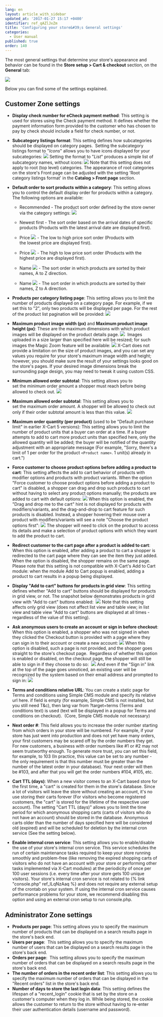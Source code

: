 ```yaml
---
lang: en
layout: article_with_sidebar
updated_at: '2017-01-27 15:17 +0400'
identifier: ref_qAZlJxZm
title: 'Configuring your store&#39;s General settings'
categories:
  - User manual
published: true
order: 140
---
```


The most general settings that determine your store's appearance and behavior can be found in the **Store setup > Cart & checkout** section, on the **General** tab:

![]({{site.baseurl}}/attachments/7505478/8716538.png)

Below you can find some of the settings explained.

## Customer Zone settings

*   **Display check number for eCheck payment method**: This setting is used for stores using the Check payment method. It defines whether the payment information form provided to the customer who has chosen to pay by check should include a field for check number, or not.

*   **Subcategory listings format**: This setting defines how subcategories should be displayed on category pages. 
    Setting the subcategory listings format to "_Icons_" allows you to have icons displayed for your subcategories:
    ![]({{site.baseurl}}/attachments/7505478/7602697.png)
    Setting the format to "_List_" produces a simple list of subcategory names, without icons:
    ![]({{site.baseurl}}/attachments/7505478/7602698.png)
    Note that this setting does not apply to root (top level) categories. The appearance of root categories on the store's Front page can be adjusted with the setting 'Root category listings format' in the **Catalog > Front page** section.

*   **Default order to sort products within a category**: This setting allows you to control the default display order for products within a category. 
    The following options are available:

    *   Recommended - The product sort order defined by the store owner via the category settings:
        ![]({{site.baseurl}}/attachments/7505478/8716548.png)

    *   Newest first - The sort order based on the arrival dates of specific products (Products with the latest arrival date are displayed first).
 
    *   Price ![]({{site.baseurl}}/attachments/7505478/7602702.png) - The low to high price sort order (Products with the lowest price are displayed first).
     
    *   Price ![]({{site.baseurl}}/attachments/7505478/7602700.png) - The high to low price sort order (Products with the highest price are displayed first).

    *   Name ![]({{site.baseurl}}/attachments/7505478/7602702.png) - The sort order in which products are sorted by their names, A to Z direction.
    
    *   Name ![]({{site.baseurl}}/attachments/7505478/7602700.png) - The sort order in which products are sorted by their names, Z to A direction.

*   **Products per category listing page**: This setting allows you to limit the number of products displayed on a category page. For example, if we set this to "2", only two products will be displayed per page. For the rest of the product list pagination will be provided:
    ![]({{site.baseurl}}/attachments/7505478/7602705.png)
*   **Maximum product image width (px)** and **Maximum product image height (px)**: These are the maximum dimensions with which product images will be displayed on the product details page.
    ![]({{site.baseurl}}/attachments/7505478/7602706.png)
     Images uploaded in a size larger than specified here will be resized; for such images the Magic Zoom feature will be available:
    ![]({{site.baseurl}}/attachments/7505478/7602707.png)
    X-Cart does not provide a limitation on the size of product images, and you can set any values you require for your store's maximum image width and height; however, you should make sure the result of your settings looks good on the store's pages. If your desired image dimensions break the surrounding page design, you may need to tweak it using custom CSS.

*   **Minimum allowed order subtotal**: This setting allows you to set the minimum order amount a shopper must reach before being allowed to check out.
    ![]({{site.baseurl}}/attachments/7505478/7602713.png)

*   **Maximum allowed order subtotal**: This setting allows you to set the maximum order amount. A shopper will be allowed to check out only if their order subtotal amount is less than this value.
    ![]({{site.baseurl}}/attachments/7505478/7602714.png)
    
*   **Maximum order quantity (per product)** (used to be "Default purchase limit" in earlier X-Cart 5 versions): This setting allows you to limit the number of product units that a buyer can order at a time. If a buyer attempts to add to cart more product units than specified here, only the allowed quantity will be added; the buyer will be notified of the quantity adjustment with an appropriate message (For example, "Sorry, there's a limit of 1 per order for the product `<Product name>`. 1 unit(s) already in cart.")

*   **Force customer to choose product options before adding a product to cart**: This setting affects the add to cart behavior of products with modifier options and products with product variants. When the option "Force customer to choose product options before adding a product to cart" is disabled, a shopper can drag and drop such products to cart without having to select any product options manually; the products are added to cart with default options:
    ![]({{site.baseurl}}/attachments/7505478/7602715.png)
    When this option is enabled, the "Drag and drop me to the cart" hint is not displayed for products with modifiers/variants, and the drag-and-drop to cart feature for such products is disabled. Instead, a shopper hovering their mouse over a product with modifiers/variants will see a note "Choose the product options first":
    ![]({{site.baseurl}}/attachments/7505478/7602716.png)
    The shopper will need to click on the product to access its details and make a selection of product options with which they want to add the product to cart.

*   **Redirect customer to the cart page after a product is added to cart**: When this option is enabled, after adding a product to cart a shopper is redirected to the cart page where they can see the item they just added. When the option is disabled, the shopper remains on the same page. Please note that this setting is not compatible with X-Cart's Add to Cart module: when the module Add to Cart popup is enabled, adding a product to cart results in a popup being displayed.

*   **Display "Add to cart" buttons for products in grid view**: This setting defines whether "Add to cart" buttons should be displayed for products in grid view, or not. The snapshot below demonstrates products in grid view with "Add to cart" buttons enabled: 
    ![]({{site.baseurl}}/attachments/7505478/7602709.png)
    Note that this setting affects only grid view (does not affect list view and table view; in list view and table view "Add to cart" buttons are displayed at all times - regardless of the value of this setting).

*   **Ask anonymous users to create an account or sign in before checkout**: When this option is enabled, a shopper who was not signed in when they clicked the Checkout button is provided with a page where they can sign in to their account or create a new account:
    ![]({{site.baseurl}}/attachments/7505478/7602723.png)
    When this option is disabled, such a page is not provided, and the shopper goes straight to the store's checkout page. 
    Regardless of whether this option is enabled or disabled, on the checkout page, the shopper will still be able to sign in if they choose to do so: 
    ![]({{site.baseurl}}/attachments/7505478/7602724.png)
    And even if the "Sign in" link at the top of the page goes unnoticed, an existing user will be recognized by the system based on their email address and prompted to sign in:
    ![]({{site.baseurl}}/attachments/7505478/7602725.png)

*   **Terms and conditions relative URL**: You can create a static page for Terms and conditions using Simple CMS module and specify its relative url here. if field is empty (for example, Simple CMS is not installed, but you still need T&c), then lang var from ?target=terms (Terms and conditions text) is used (text will be displayed in a popup for Terms and conditions on checkout).  (Core, Simple CMS module not necessary)

*   **Next order #**: This field allows you to increase the order number starting from which orders in your store will be numbered. For example, if your store has just went into production and does not yet have many orders, your first customers may be scared off by the order numbers they get. For new customers, a business with order numbers like #1 or #2 may not seem trustworthy enough. To generate more trust, you can set this field, for example, to 103 (In practice, this value can be set to any number - the only requirement is that this number must be greater than the number of the latest order in your database). Your next order will then be #103, and after that you will get the order numbers #104, #105, etc.

*   **Cart TTL (days)**: When a new visitor comes to an X-Cart based store for the first time, a "cart" is created for them in the store's database. Since a lot of visitors will leave the store without creating an account, it's no use storing their carts forever (For visitors who become registered customers, the "cart" is stored for the lifetime of the respective user account). The setting "Cart TTL (days)" allows you to limit the time period for which anonymous shopping carts (carts of visitors who do not have an account) should be stored in the database. Anonymous carts older than the number of days specified here will be considered old (expired) and will be scheduled for deletion by the internal cron service (See the setting below).

*   **Enable internal cron service**: This setting allows you to enable/disable the use of your store's internal cron service. This service schedules the run of certain maintenance tasks required to keep your store running smoothly and problem-free (like removing the expired shopping carts of visitors who do not have an account with your store or performing other tasks implemented via X-Cart modules) at the periodicity of once per 100 user sessions (i.e. every time after your store gets 100 unique visitors). Your store's internal cron service is not related to {% link "console.php" ref_lLqNzAaq %} and does not require any external setup of the crontab on your system. If using the internal cron service causes performance problems for your store, we recommend disabling this option and using an external cron setup to run console.php. 

## Administrator Zone settings

*   **Products per page**: This setting allows you to specify the maximum number of products that can be displayed on a search results page in the store's back end.
*   **Users per page**:  This setting allows you to specify the maximum number of users that can be displayed on a search results page in the store's back end.
*   **Orders per page**:  This setting allows you to specify the maximum number of orders that can be displayed on a search results page in the store's back end.
*   **The number of orders in the recent order list**: This setting allows you to specify the maximum number of orders that can be displayed in the "Recent orders" list in the store's back end.
*   **Number of days to store the last login data**: This setting defines the lifespan of a "recent_login" cookie that is set by the store on a customer's computer when they log in. While being stored, the cookie allows the customer to return to the store without having to re-enter their user authentication details (username and password).
